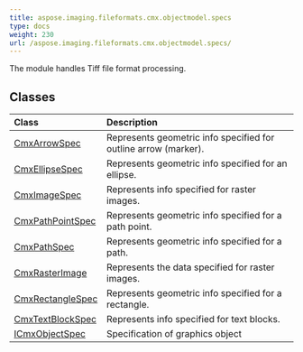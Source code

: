 ```yaml
---
title: aspose.imaging.fileformats.cmx.objectmodel.specs
type: docs
weight: 230
url: /aspose.imaging.fileformats.cmx.objectmodel.specs/
---
```



The module handles Tiff file format processing.

## **Classes**
| **Class** | **Description** |
| :- | :- |
| [CmxArrowSpec](/imaging/python-net/aspose.imaging.fileformats.cmx.objectmodel.specs/cmxarrowspec/) | Represents geometric info specified for outline arrow (marker). |
| [CmxEllipseSpec](/imaging/python-net/aspose.imaging.fileformats.cmx.objectmodel.specs/cmxellipsespec/) | Represents geometric info specified for an ellipse. |
| [CmxImageSpec](/imaging/python-net/aspose.imaging.fileformats.cmx.objectmodel.specs/cmximagespec/) | Represents info specified for raster images. |
| [CmxPathPointSpec](/imaging/python-net/aspose.imaging.fileformats.cmx.objectmodel.specs/cmxpathpointspec/) | Represents geometric info specified for a path point. |
| [CmxPathSpec](/imaging/python-net/aspose.imaging.fileformats.cmx.objectmodel.specs/cmxpathspec/) | Represents geometric info specified for a path. |
| [CmxRasterImage](/imaging/python-net/aspose.imaging.fileformats.cmx.objectmodel.specs/cmxrasterimage/) | Represents the data specified for raster images. |
| [CmxRectangleSpec](/imaging/python-net/aspose.imaging.fileformats.cmx.objectmodel.specs/cmxrectanglespec/) | Represents geometric info specified for a rectangle. |
| [CmxTextBlockSpec](/imaging/python-net/aspose.imaging.fileformats.cmx.objectmodel.specs/cmxtextblockspec/) | Represents info specified for text blocks. |
| [ICmxObjectSpec](/imaging/python-net/aspose.imaging.fileformats.cmx.objectmodel.specs/icmxobjectspec/) | Specification of graphics object |
